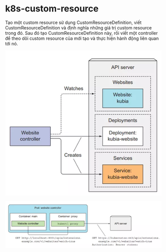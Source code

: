 # k8s-custom-resource

Tạo một custom resource sử dụng CustomResourceDefinition,  viết CustomResourceDefinition và định nghĩa những giá trị custom resource trong đó. Sau đó tạo CustomResourceDefinition này, rồi viết một controller để theo dõi custom resource của mới tạo và thực hiện hành động liên quan tới nó.

![alt text](./images/image.png)

![alt text](./images/image-1.png)